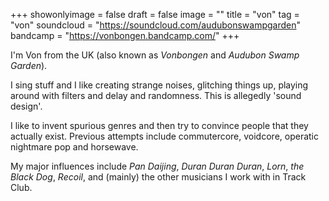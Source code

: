 +++
showonlyimage = false
draft = false
image = ""
title = "von"
tag = "von"
soundcloud = "https://soundcloud.com/audubonswampgarden"
bandcamp = "https://vonbongen.bandcamp.com/"
+++

I'm Von from the UK (also known as *Vonbongen* and *Audubon Swamp Garden*).

I sing stuff and I like creating strange noises, glitching things up, playing around with filters and delay and randomness. This is allegedly 'sound design'.

I like to invent spurious genres and then try to convince people that they actually exist. Previous attempts include commutercore, voidcore, operatic nightmare pop and horsewave.

My major influences include *Pan Daijing*, *Duran Duran Duran*, *Lorn*, *the Black Dog*, *Recoil*, and (mainly) the other musicians I work with in Track Club.
